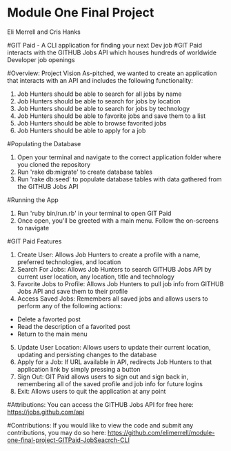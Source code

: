 # Module One Final Project
Eli Merrell and Cris Hanks

#GIT Paid - A CLI application for finding your next Dev job
#GIT Paid interacts with the GITHUB Jobs API which houses hundreds of worldwide Developer job openings

#Overview: Project Vision
As-pitched, we wanted to create an application that interacts with an API and includes the following functionality:

1. Job Hunters should be able to search for all jobs by name
2. Job Hunters should be able to search for jobs by location
3. Job Hunters should be able to search for jobs by technology
4. Job Hunters should be able to favorite jobs and save them to a list
5. Job Hunters should be able to browse favorited jobs
6. Job Hunters should be able to apply for a job

#Populating the Database
1. Open your terminal and navigate to the correct application folder where you cloned the repository
2. Run 'rake db:migrate' to create database tables
3. Run 'rake db:seed' to populate database tables with data gathered from the GITHUB Jobs API

#Running the App
1. Run 'ruby bin/run.rb' in your terminal to open GIT Paid
2. Once open, you'll be greeted with a main menu. Follow the on-screens to navigate

#GIT Paid Features
1. Create User: Allows Job Hunters to create a profile with a name, preferred technologies, and location
2. Search For Jobs: Allows Job Hunters to search GITHUB Jobs API by current user location, any location, title and technology
3. Favorite Jobs to Profile: Allows Job Hunters to pull job info from GITHUB Jobs API and save them to their profile
4. Access Saved Jobs: Remembers all saved jobs and allows users to perform any of the following actions:
  - Delete a favorted post
  - Read the description of a favorited post
  - Return to the main menu
5. Update User Location: Allows users to update their current location, updating and persisting changes to the database
6. Apply for a Job: If URL available in API, redirects Job Hunters to that application link by simply pressing a button
7. Sign Out: GIT Paid allows users to sign out and sign back in, remembering all of the saved profile and job info for future logins
8. Exit: Allows users to quit the application at any point

#Attributions:
You can access the GITHUB Jobs API for free here: https://jobs.github.com/api

#Contributions:
If you would like to view the code and submit any contributions, you may do so here: https://github.com/elimerrell/module-one-final-project-GITPaid-JobSeacrch-CLI 